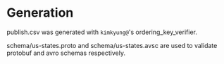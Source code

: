 # Generation

publish.csv was generated with `kimkyung@`'s ordering_key_verifier.

schema/us-states.proto and schema/us-states.avsc are used to validate protobuf and avro
schemas respectively.
